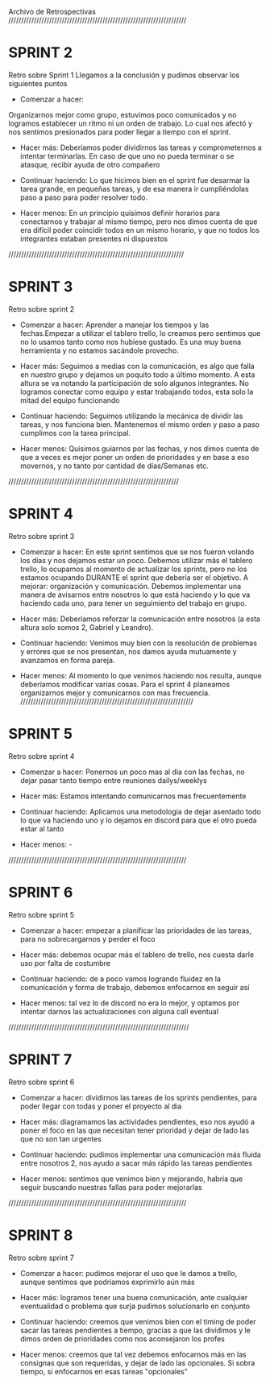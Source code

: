 Archivo de Retrospectivas 
//////////////////////////////////////////////////////////////////////
# SPRINT 2  
Retro sobre Sprint 1
Llegamos a la conclusión y pudimos observar los siguientes puntos

* Comenzar a hacer:

Organizarnos mejor como grupo, estuvimos poco comunicados y no logramos establecer un ritmo ni un orden de trabajo. Lo cual nos afectó y nos sentimos presionados para poder llegar a tiempo con el sprint.

* Hacer más:
Deberíamos poder dividirnos las tareas y comprometernos a intentar terminarlas. En caso de que uno no pueda terminar o se atasque, recibir ayuda de otro compañero

* Continuar haciendo: 
Lo que hicimos bien en el sprint fue desarmar la tarea grande, en pequeñas tareas, y de esa manera ir cumpliéndolas paso a paso para poder resolver todo.

* Hacer menos: 
En un principio quisimos definir horarios para conectarnos  y trabajar al mismo tiempo, pero nos dimos cuenta de que era difícil poder coincidir todos en un mismo horario, y que no todos los integrantes estaban presentes ni dispuestos

/////////////////////////////////////////////////////////////////////

# SPRINT 3
Retro sobre sprint 2 

* Comenzar a hacer: 
Aprender a manejar los tiempos y las fechas.Empezar a utilizar el tablero trello, lo creamos pero sentimos que no lo usamos tanto como nos hubiese gustado. Es una muy buena herramienta y no estamos sacándole provecho.

* Hacer más:
Seguimos a medias con la comunicación, es algo que falla en nuestro grupo y dejamos un poquito todo a último momento. A esta altura se va notando la participación de solo algunos integrantes. No logramos conectar como equipo y estar trabajando todos, esta solo la mitad del equipo funcionando

* Continuar haciendo: 
Seguimos utilizando la mecánica de dividir las tareas, y nos funciona bien. Mantenemos el mismo orden y paso a paso cumplimos con la tarea principal.

* Hacer menos: 
Quisimos guiarnos por las fechas,  y nos dimos cuenta de que a veces es mejor poner un orden de prioridades y en base a eso movernos, y no tanto por cantidad de días/Semanas etc.

///////////////////////////////////////////////////////////////////

# SPRINT 4
Retro sobre sprint 3


* Comenzar a hacer: 
En este sprint sentimos que se nos fueron volando los días y nos dejamos estar un poco. Debemos utilizar más el tablero trello, lo ocupamos al momento de actualizar los sprints, pero no los estamos ocupando DURANTE el sprint que debería ser el objetivo. A mejorar: organización y comunicación. Debemos implementar una manera de avisarnos entre nosotros lo que está haciendo y lo que va haciendo cada uno, para tener un seguimiento del trabajo en grupo.

* Hacer más:
Deberíamos reforzar la comunicación entre nosotros (a esta altura solo somos 2, Gabriel y Leandro). 

* Continuar haciendo: 
Venimos muy bien con la resolución de problemas y errores que se nos presentan, nos damos ayuda mutuamente y avanzamos en forma pareja.

* Hacer menos: 
Al momento lo que venimos haciendo nos resulta, aunque deberíamos modificar varias cosas. Para el sprint 4 planeamos organizarnos mejor y comunicarnos con mas frecuencia.
////////////////////////////////////////////////////////////////////

# SPRINT 5

Retro sobre sprint 4

* Comenzar a hacer: 
Ponernos un poco mas al dia con las fechas, no dejar pasar tanto tiempo entre reuniones dailys/weeklys

* Hacer más:
Estamos intentando comunicarnos mas frecuentemente

* Continuar haciendo: 
Aplicamos una metodologia de dejar asentado todo lo que va haciendo uno y lo dejamos en discord para que el otro pueda estar al tanto 

* Hacer menos: -

//////////////////////////////////////////////////////////////////////

# SPRINT 6 

Retro sobre sprint 5

* Comenzar a hacer: empezar a planificar las prioridades de las tareas, para no sobrecargarnos y perder el foco 

* Hacer más: debemos ocupar más el tablero de trello, nos cuesta darle uso por falta de costumbre 

* Continuar haciendo: de a poco vamos logrando fluidez en la comunicación y forma de trabajo, debemos enfocarnos en seguir así 

* Hacer menos: tal vez lo de discord no era lo mejor, y optamos por intentar darnos las actualizaciones con alguna call eventual 

///////////////////////////////////////////////////////////////////////
# SPRINT 7

Retro sobre sprint 6

* Comenzar a hacer: dividirnos las tareas de los sprints pendientes, para poder llegar con todas y poner el proyecto al dia 

* Hacer más: diagramamos las actividades pendientes, eso nos ayudó a poner el foco en las que necesitan tener prioridad y dejar de lado las que no son tan urgentes 

* Continuar haciendo: pudimos implementar una comunicación más fluida entre nosotros 2, nos ayudo a sacar más rápido las tareas pendientes 

* Hacer menos: sentimos que venimos bien y mejorando, habria que seguir buscando nuestras fallas para poder mejorarlas 

//////////////////////////////////////////////////////////////////////
# SPRINT 8

Retro sobre sprint 7

* Comenzar a hacer: pudimos mejorar el uso que le damos a trello, aunque sentimos que podriamos exprimirlo aún más

* Hacer más: logramos tener una buena comunicación, ante cualquier eventualidad o problema que surja pudimos solucionarlo en conjunto 

* Continuar haciendo: creemos que venimos bien con el timing de poder sacar las tareas pendientes a tiempo, gracias a que las dividimos y le dimos orden de prioridades como nos aconsejaron los profes 

* Hacer menos: creemos que tal vez debemos enfocarnos más en las consignas que son requeridas, y dejar de lado las opcionales. Si sobra tiempo, si enfocarnos en esas tareas "opcionales"